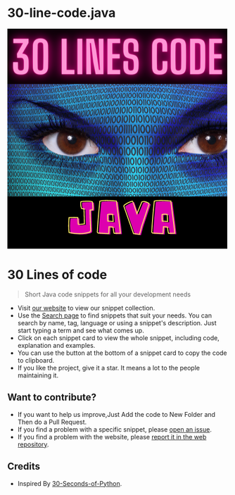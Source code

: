 # 30-line-code.java
[![Logo](/java.png)](https://alixaprodev.com/)

# 30 Lines of code

> Short Java code snippets for all your development needs

* Visit [our website](https://alixaprodev.com) to view our snippet collection.
* Use the [Search page](https://alixaprodev.org/search) to find snippets that suit your needs. You can search by name, tag, language or using a snippet's description. Just start typing a term and see what comes up.
* Click on each snippet card to view the whole snippet, including code, explanation and examples.
* You can use the button at the bottom of a snippet card to copy the code to clipboard.
* If you like the project, give it a star. It means a lot to the people maintaining it.

## Want to contribute?

* If you want to help us improve,Just Add the code to New Folder and Then do a Pull Request.
* If you find a problem with a specific snippet, please [open an issue](https://github.com/hazratali-bit/30-lines-code.java/issues/new).
* If you find a problem with the website, please [report it in the web repository](https://github.com/hazratali-bit/30-lines-code.java/issues/new).

## Credits

* Inspired By [30-Seconds-of-Python](https://github.com/30-seconds/30-seconds-of-python).
